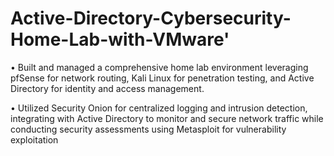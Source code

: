 # Active-Directory-Cybersecurity-Home-Lab-with-VMware'

•	Built and managed a comprehensive home lab environment leveraging pfSense for network routing, Kali Linux for penetration testing, and Active Directory for identity and access management.

•	Utilized Security Onion for centralized logging and intrusion detection, integrating with Active Directory to monitor and secure network traffic while conducting security assessments using Metasploit for vulnerability exploitation
